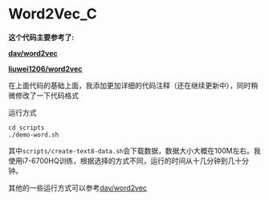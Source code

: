# Word2Vec_C
**这个代码主要参考了:**

**<a href="https://github.com/dav/word2vec" target="_blank">dav/word2vec</a>**

**<a href="https://github.com/liuwei1206/word2vec" target="_blank">liuwei1206/word2vec</a>**

在上面代码的基础上面，我添加更加详细的代码注释（还在继续更新中），同时稍微修改了一下代码格式

运行方式
```
cd scripts
./demo-word.sh
```
其中`scripts/create-text8-data.sh`会下载数据，数据大小大概在100M左右。我使用i7-6700HQ训练，根据选择的方式不同，运行的时间从十几分钟到几十分钟。

其他的一些运行方式可以参考<a href="https://github.com/dav/word2vec" target="_blank">dav/word2vec</a>


